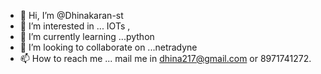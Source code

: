 - 👋 Hi, I’m @Dhinakaran-st
- 👀 I’m interested in ... IOTs ,
- 🌱 I’m currently learning ...python 
- 💞️ I’m looking to collaborate on ...netradyne 
- 📫 How to reach me ... mail me in dhina217@gmail.com or 8971741272.

<!---
Dhinakaran-st/Dhinakaran-st is a ✨ special ✨ repository because its `README.md` (this file) appears on your GitHub profile.
You can click the Preview link to take a look at your changes.
--->
